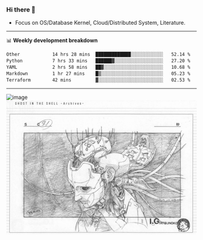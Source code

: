 ### Hi there 👋
<!-- * Daily Meditation via Leetcode/Competitive-Programming. -->
* Focus on OS/Database Kernel, Cloud/Distributed System, Literature.

-------

📊 **Weekly development breakdown**
<!--START_SECTION:waka-->

```txt
Other            14 hrs 28 mins  █████████████░░░░░░░░░░░░   52.14 %
Python           7 hrs 33 mins   ██████▓░░░░░░░░░░░░░░░░░░   27.20 %
YAML             2 hrs 58 mins   ██▓░░░░░░░░░░░░░░░░░░░░░░   10.68 %
Markdown         1 hr 27 mins    █▒░░░░░░░░░░░░░░░░░░░░░░░   05.23 %
Terraform        42 mins         ▓░░░░░░░░░░░░░░░░░░░░░░░░   02.53 %
```

<!--END_SECTION:waka-->

-------

<!-- [![Leetcode Stats](https://leetcard.jacoblin.cool/hzhang413?font=Fira+Mono)](https://leetcode.com/fxrc) -->
![image](./cyberpunk-ghost-in-the-shell.gif)
![image](./gis-archive.png)

